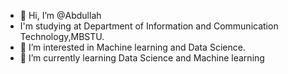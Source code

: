 - 👋 Hi, I’m @Abdullah
-    I'm studying at Department of Information and Communication Technology,MBSTU.
- 👀 I’m interested in Machine learning and Data Science.
- 🌱 I’m currently learning Data Science and Machine learning

<!---
Abdullah-ICT-14/Abdullah-ICT-14 is a ✨ special ✨ repository because its `README.md` (this file) appears on your GitHub profile.
You can click the Preview link to take a look at your changes.
--->
